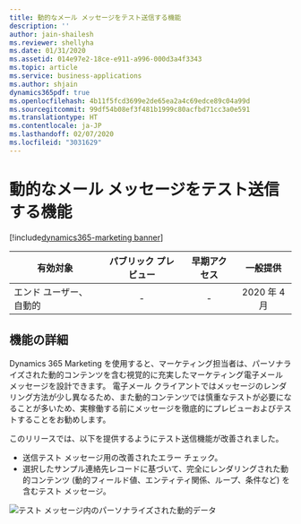 ```yaml
---
title: 動的なメール メッセージをテスト送信する機能
description: ''
author: jain-shailesh
ms.reviewer: shellyha
ms.date: 01/31/2020
ms.assetid: 014e97e2-18ce-e911-a996-000d3a4f3343
ms.topic: article
ms.service: business-applications
ms.author: shjain
dynamics365pdf: true
ms.openlocfilehash: 4b11f5fcd3699e2de65ea2a4c69edce89c04a99d
ms.sourcegitcommit: 99df54b08ef3f481b1999c80acfbd71cc3a0e591
ms.translationtype: HT
ms.contentlocale: ja-JP
ms.lasthandoff: 02/07/2020
ms.locfileid: "3031629"
---
```

# <a name="ability-to-test-send-dynamic-email-messages"></a>動的なメール メッセージをテスト送信する機能
[!include[dynamics365-marketing banner](../includes/dynamics365-marketing.md)]

| 有効対象    |  パブリック プレビュー | 早期アクセス | 一般提供 | 
| ---------- | :----------: |:----------: |:----------: |
|エンド ユーザー、自動的|-|-| 2020 年 4 月|






## <a name="feature-details"></a>機能の詳細
<!--feature detail start -->
Dynamics 365 Marketing を使用すると、マーケティング担当者は、パーソナライズされた動的コンテンツを含む視覚的に充実したマーケティング電子メール メッセージを設計できます。 電子メール クライアントではメッセージのレンダリング方法が少し異なるため、また動的コンテンツでは慎重なテストが必要になることが多いため、実稼働する前にメッセージを徹底的にプレビューおよびテストすることをお勧めします。 

このリリースでは、以下を提供するようにテスト送信機能が改善されました。

- 送信テスト メッセージ用の改善されたエラー チェック。
- 選択したサンプル連絡先レコードに基づいて、完全にレンダリングされた動的コンテンツ (動的フィールド値、エンティティ関係、ループ、条件など) を含むテスト メッセージ。


<!--feature detail end -->

![テスト メッセージ内のパーソナライズされた動的データ](media/personalizedtestsend.png "テスト メッセージ内のパーソナライズされた動的データ")
<!-- Picture 1 -->








